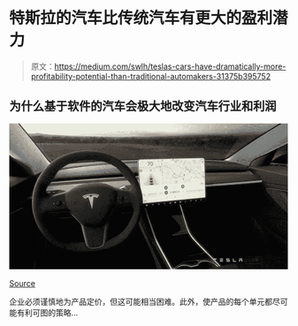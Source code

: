 # 特斯拉的汽车比传统汽车有更大的盈利潜力

> 原文：<https://medium.com/swlh/teslas-cars-have-dramatically-more-profitability-potential-than-traditional-automakers-31375b395752>

## 为什么基于软件的汽车会极大地改变汽车行业和利润

![](img/f3061a958d4723d59bddb09401eaca17.png)

[Source](https://www.forbes.com/sites/brookecrothers/2017/12/24/tesla-week-more-model-3-test-drives-no-1-in-norway-mars-roadster-rants-and-raves/#36b13a0333c3)

企业必须谨慎地为产品定价，但这可能相当困难。此外，使产品的每个单元都尽可能有利可图的策略…